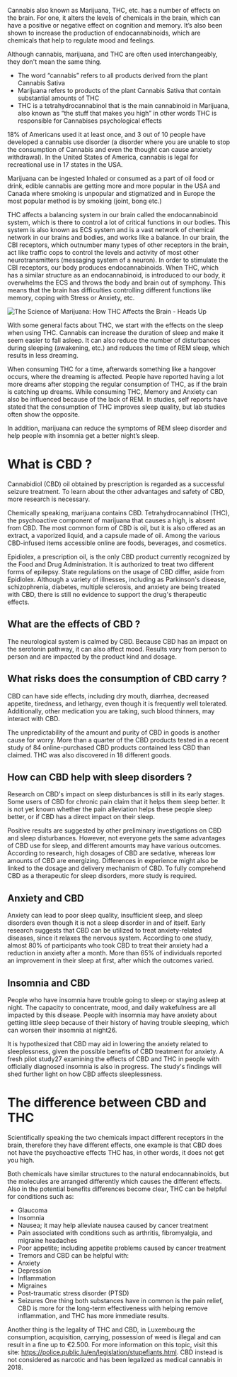


Cannabis also known as Marijuana, THC, etc. has a number of effects on the brain. For one, it alters the levels of chemicals in the brain, which can have a positive or negative effect on cognition and memory. It’s also been shown to increase the production of endocannabinoids, which are chemicals that help to regulate mood and feelings.

Although cannabis, marijuana, and THC are often used interchangeably, they don't mean the same thing. 
- The word “cannabis” refers to all products derived from the plant Cannabis Sativa
- Marijuana refers to products of the plant Cannabis Sativa that contain substantial amounts of THC
- THC is a tetrahydrocannabinol that is the main cannabinoid in Marijuana, also known as “the stuff that makes you high” in other words THC is responsible for Cannabises psychological effects

18% of Americans used it at least once, and 3 out of 10 people have developed a cannabis use disorder (a disorder where you are unable to stop the consumption of Cannabis and even the thought can cause anxiety withdrawal). In the United States of America, cannabis is legal for recreational use in 17 states in the USA. 

Marijuana can be ingested Inhaled or consumed as a part of oil food or drink, edible cannabis are getting more and more popular in the USA and Canada where smoking is unpopular and stigmatized and in Europe the most popular method is by smoking (joint, bong etc.)

THC affects a balancing system in our brain called the endocannabinoid system, which is there to control a lot of critical functions in our bodies. This system is also known as ECS system and is a vast network of chemical network in our brains and bodies, and works like a balance. In our brain, the CBI receptors, which outnumber many types of other receptors in the brain, act like traffic cops to control the levels and activity of most other neurotransmitters (messaging system of a neuron). In order to stimulate the CBI receptors, our body produces endocannabinoids. 
When THC, which has a similar structure as an endocannabinoid, is introduced to our body, it overwhelms the ECS and throws the body and brain out of symphony. This means that the brain has difficulties controlling different functions like memory, coping with Stress or Anxiety, etc.

![The Science of Marijuana: How THC Affects the Brain - Heads Up](https://headsup.scholastic.com/app/uploads/sites/default/files/block/images/NIDA10-INS2_THC-Brain-v1%20(1).jpg)


With some general facts about THC, we start with the effects on the sleep when using THC.
Cannabis can increase the duration of sleep and make it seem easier to fall asleep. It can also reduce the number of disturbances during sleeping (awakening, etc.) and reduces the time of REM sleep, which results in less dreaming. 

When consuming THC for a time, afterwards something like a hangover occurs, where the dreaming is affected. People have reported having a lot more dreams after stopping the regular consumption of THC, as if the brain is catching up dreams.
While consuming THC, Memory and Anxiety can also be influenced because of the lack of REM.
In studies, self reports have stated that the consumption of THC improves sleep quality, but lab studies often show the opposite. 

In addition, marijuana can reduce the symptoms of REM sleep disorder and help people with insomnia get a better night’s sleep.


# What is CBD ?

Cannabidiol (CBD) oil obtained by prescription is regarded as a successful seizure treatment. To learn about the other advantages and safety of CBD, more research is necessary. 

Chemically speaking, marijuana contains CBD. Tetrahydrocannabinol (THC), the psychoactive component of marijuana that causes a high, is absent from CBD. The most common form of CBD is oil, but it is also offered as an extract, a vaporized liquid, and a capsule made of oil. Among the various CBD-infused items accessible online are foods, beverages, and cosmetics.

Epidiolex, a prescription oil, is the only CBD product currently recognized by the Food and Drug Administration. It is authorized to treat two different forms of epilepsy. State regulations on the usage of CBD differ, aside from Epidiolex. Although a variety of illnesses, including as Parkinson's disease, schizophrenia, diabetes, multiple sclerosis, and anxiety are being treated with CBD, there is still no evidence to support the drug's therapeutic effects.

## What are the effects of CBD ?

The neurological system is calmed by CBD. Because CBD has an impact on the serotonin pathway, it can also affect mood. Results vary from person to person and are impacted by the product kind and dosage.

## What risks does the consumption of CBD carry ?

CBD can have side effects, including dry mouth, diarrhea, decreased appetite, tiredness, and lethargy, even though it is frequently well tolerated. Additionally, other medication you are taking, such blood thinners, may interact with CBD. 

The unpredictability of the amount and purity of CBD in goods is another cause for worry. More than a quarter of the CBD products tested in a recent study of 84 online-purchased CBD products contained less CBD than claimed. THC was also discovered in 18 different goods.

## How can CBD help with sleep disorders ?

Research on CBD's impact on sleep disturbances is still in its early stages. Some users of CBD for chronic pain claim that it helps them sleep better. It is not yet known whether the pain alleviation helps these people sleep better, or if CBD has a direct impact on their sleep. 

Positive results are suggested by other preliminary investigations on CBD and sleep disturbances. However, not everyone gets the same advantages of CBD use for sleep, and different amounts may have various outcomes. According to research, high dosages of CBD are sedative, whereas low amounts of CBD are energizing. Differences in experience might also be linked to the dosage and delivery mechanism of CBD. To fully comprehend CBD as a therapeutic for sleep disorders, more study is required.

## Anxiety and CBD

Anxiety can lead to poor sleep quality, insufficient sleep, and sleep disorders even though it is not a sleep disorder in and of itself. Early research suggests that CBD can be utilized to treat anxiety-related diseases, since it relaxes the nervous system. According to one study, almost 80% of participants who took CBD to treat their anxiety had a reduction in anxiety after a month. More than 65% of individuals reported an improvement in their sleep at first, after which the outcomes varied.

## Insomnia and CBD

People who have insomnia have trouble going to sleep or staying asleep at night. The capacity to concentrate, mood, and daily wakefulness are all impacted by this disease. People with insomnia may have anxiety about getting little sleep because of their history of having trouble sleeping, which can worsen their insomnia at night26. 

It is hypothesized that CBD may aid in lowering the anxiety related to sleeplessness, given the possible benefits of CBD treatment for anxiety. A fresh pilot study27 examining the effects of CBD and THC in people with officially diagnosed insomnia is also in progress. The study's findings will shed further light on how CBD affects sleeplessness.

# The difference between CBD and THC

Scientifically speaking the two chemicals impact different receptors in the brain, therefore they have different effects, one example is that CBD does not have the psychoactive effects THC has, in other words, it does not get you high.

Both chemicals have similar structures to the natural endocannabinoids, but the molecules are arranged differently which causes the different effects.
Also in the potential benefits differences become clear, THC can be helpful for conditions such as:
- Glaucoma
- Insomnia
- Nausea; it may help alleviate nausea caused by cancer treatment
- Pain associated with conditions such as arthritis, fibromyalgia, and migraine headaches
- Poor appetite; including appetite problems caused by cancer treatment
- Tremors
and CBD can be helpful with:
- Anxiety
- Depression
- Inflammation
- Migraines
- Post-traumatic stress disorder (PTSD)
- Seizures
One thing both substances have in common is the pain relief, CBD is more for the long-term effectiveness with helping remove inflammation, and THC has more immediate results.

Another thing is the legality of THC and CBD, in Luxembourg the consumption, acquisition, carrying, possession of weed is illegal and can result in a fine up to €2.500. For more information on this topic, visit this site: https://police.public.lu/en/legislation/stupefiants.html. CBD instead is not considered as narcotic and has been legalized as medical cannabis in 2018.
